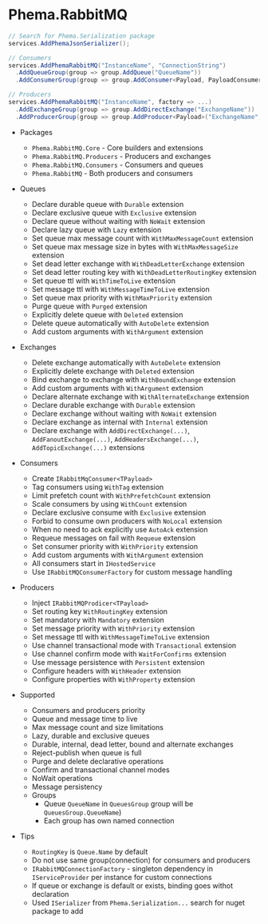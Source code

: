# Phema.RabbitMQ

```csharp
// Search for Phema.Serialization package
services.AddPhemaJsonSerializer();

// Consumers
services.AddPhemaRabbitMQ("InstanceName", "ConnectionString")
  .AddQueueGroup(group => group.AddQueue("QueueName"))
  .AddConsumerGroup(group => group.AddConsumer<Payload, PayloadConsumer>("QueueName"));

// Producers
services.AddPhemaRabbitMQ("InstanceName", factory => ...)
  .AddExchangeGroup(group => group.AddDirectExchange("ExchangeName"))
  .AddProducerGroup(group => group.AddProducer<Payload>("ExchangeName", "QueueName"));
```

- Packages
  - `Phema.RabbitMQ.Core` - Core builders and extensions
  - `Phema.RabbitMQ.Producers` - Producers and exchanges
  - `Phema.RabbitMQ.Consumers` - Consumers and queues
  - `Phema.RabbitMQ` - Both producers and consumers

- Queues
  - Declare durable queue with `Durable` extension
  - Declare exclusive queue with `Exclusive` extension
  - Declare queue without waiting with `NoWait` extension
  - Declare lazy queue with `Lazy` extension
  - Set queue max message count with `WithMaxMessageCount` extension
  - Set queue max message size in bytes with `WithMaxMessageSize` extension
  - Set dead letter exchange with `WithDeadLetterExchange` extension
  - Set dead letter routing key with `WithDeadLetterRoutingKey` extension
  - Set queue ttl with `WithTimeToLive` extension
  - Set message ttl with `WithMessageTimeToLive` extension
  - Set queue max priority with `WithMaxPriority` extension
  - Purge queue with `Purged` extension
  - Explicitly delete queue with `Deleted` extension
  - Delete queue automatically with `AutoDelete` extension
  - Add custom arguments with `WithArgument` extension
  
- Exchanges
  - Delete exchange automatically with `AutoDelete` extension
  - Explicitly delete exchange with `Deleted` extension
  - Bind exchange to exchange with `WithBoundExchange` extension
  - Add custom arguments with `WithArgument` extension
  - Declare alternate exchange with `WithAlternateExchange` extension
  - Declare durable exchange with `Durable` extension
  - Declare exchange without waiting with `NoWait` extension
  - Declare exchange as internal with `Internal` extension
  - Declare exchange with `AddDirectExchange(...)`, `AddFanoutExchange(...)`, `AddHeadersExchange(...)`, `AddTopicExchange(...)` extensions

- Consumers
  - Create `IRabbitMqConsumer<TPayload>`
  - Tag consumers using `WithTag` extension
  - Limit prefetch count with `WithPrefetchCount` extension
  - Scale consumers by using `WithCount` extension
  - Declare exclusive consume with `Exclusive` extension
  - Forbid to consume own producers with `NoLocal` extension
  - When no need to ack explicitly use `AutoAck` extension
  - Requeue messages on fail with `Requeue` extension
  - Set consumer priority with `WithPriority` extension
  - Add custom arguments with `WithArgument` extension
  - All consumers start in `IHostedService`
  - Use `IRabbitMQConsumerFactory` for custom message handling

- Producers
  - Inject `IRabbitMQProdicer<TPayload>`
  - Set routing key `WithRoutingKey` extension
  - Set mandatory with `Mandatory` extension
  - Set message priority with `WithPriority` extension
  - Set message ttl with `WithMessageTimeToLive` extension
  - Use channel transactional mode with `Transactional` extension
  - Use channel confirm mode with `WaitForConfirms` extension
  - Use message persistence with `Persistent` extension
  - Configure headers with `WithHeader` extension
  - Configure properties with `WithProperty` extension

- Supported
  - Consumers and producers priority
  - Queue and message time to live
  - Max message count and size limitations
  - Lazy, durable and exclusive queues
  - Durable, internal, dead letter, bound and alternate exchanges
  - Reject-publish when queue is full
  - Purge and delete declarative operations
  - Confirm and transactional channel modes
  - NoWait operations
  - Message persistency
  - Groups
    - Queue `QueueName` in `QueuesGroup` group will be `QueuesGroup.QueueName`)
    - Each group has own named connection

- Tips
  - `RoutingKey` is `Queue.Name` by default
  - Do not use same group(connection) for consumers and producers
  - `IRabbitMQConnectionFactory` - singleton dependency in `IServiceProvider` per instance for custom connections
  - If queue or exchange is default or exists, binding goes withot declaration
  - Used `ISerializer` from `Phema.Serialization...` search for nuget package to add
